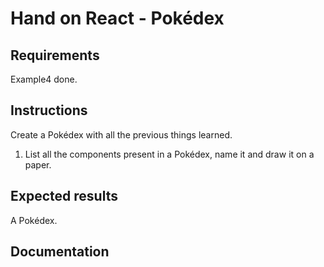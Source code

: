 # Hand on React - Pokédex

## Requirements
Example4 done. 

## Instructions
Create a Pokédex with all the previous things learned.

1. List all the components present in a Pokédex, name it and draw it on a paper.

## Expected results
A Pokédex.

## Documentation